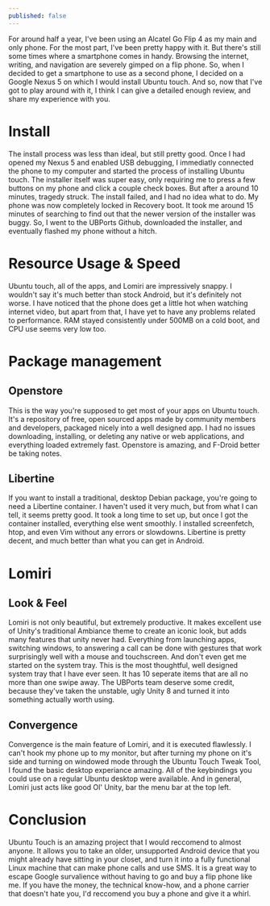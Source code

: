 ```yaml
---
published: false
---
```

For around half a year, I've been using an Alcatel Go Flip 4 as my main and only phone. For the most part, I've been pretty happy with it. But there's still some times where a smartphone comes in handy. Browsing the internet, writing, and navigation are severely gimped on a flip phone. 
So, when I decided to get a smartphone to use as a second phone, I decided on a Google Nexus 5 on which I would install Ubuntu touch. And so, now that I've got to play around with it, I think I can give a detailed enough review, and share my experience with you. 

# Install 

The install process was less than ideal, but still pretty good. Once I had opened my Nexus 5 and enabled USB debugging, I immediatly connected the phone to my computer and started the process of installing Ubuntu touch. The installer itself was super easy, only requiring me to press a few buttons on my phone and click a couple check boxes. But after a around 10 minutes, tragedy struck. The install failed, and I had no idea what to do. My phone was now completely locked in Recovery boot.
It took me around 15 minutes of searching to find out that the newer version of the installer was buggy. So,  I went to the UBPorts Github, downloaded the installer, and eventually flashed my phone without a hitch. 

# Resource Usage & Speed 

Ubuntu touch, all of the apps, and Lomiri are impressively snappy. I wouldn't say it's much better than stock Android, but it's definitely not worse. I have noticed that the phone does get a little hot when watching internet video, but apart from that, I have yet to have any problems related to performance. RAM stayed consistently under 500MB on a cold boot, and CPU use seems very low too. 

# Package management

## Openstore 

This is the way you're supposed to get most of your apps on Ubuntu touch. It's a repository of free, open sourced apps made by community members and developers, packaged nicely into a well designed app. I had no issues downloading, installing, or deleting any native or web applications, and everything loaded extremely fast. Openstore is amazing, and F-Droid better be taking notes.

## Libertine 

If you want to install a traditional, desktop Debian package, you're going to need a Libertine container. I haven't used it very much, but from what I can tell, it seems pretty good. It took a long time to set up, but once I got the container installed, everything else went smoothly. I installed screenfetch, htop, and even Vim without any errors or slowdowns. Libertine is pretty decent, and much better than what you can get in Android. 

# Lomiri 

## Look & Feel 

Lomiri is not only beautiful, but extremely productive. It makes excellent use of Unity's traditional Ambiance theme to create an iconic look, but adds many features that unity never had. Everything from launching apps, switching windows, to answering a call can be done with gestures that work surprisingly well with a mouse and touchscreen. And don't even get me started on the system tray. This is the most thoughtful, well designed system tray that I have ever seen. It has 10 seperate items that are all no more than one swipe away. The UBPorts team deserve some credit, because they've taken the unstable, ugly Unity 8 and turned it into something actually worth using.

## Convergence 

Convergence is the main feature of Lomiri, and it is executed flawlessly. I can't hook my phone up to my monitor, but after turning my phone on it's side and turning on windowed mode through the Ubuntu Touch Tweak Tool, I found the basic desktop experiance amazing. All of the keybindings you could use on a regular Ubuntu desktop were available. And in general, Lomiri just acts like good Ol' Unity, bar the menu bar at the top left. 

# Conclusion 

Ubuntu Touch is an amazing project that I would reccomend to almost anyone. It allows you to take an older, unsupported Android device that you might already have sitting in your closet, and turn it into a fully functional Linux machine that can make phone calls and use SMS. It is a great way to escape Google survalience without having to go and buy a flip phone like me. If you have the money, the technical know-how, and a phone carrier that doesn't hate you, I'd reccomend you buy a phone and give it a whirl. 
